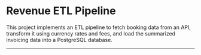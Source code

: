 # Revenue ETL Pipeline

This project implements an ETL pipeline to fetch booking data from an API, transform it using currency rates and fees, and load the summarized invoicing data into a PostgreSQL database.

---

